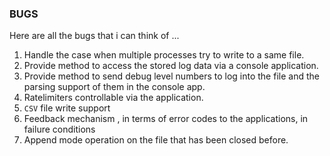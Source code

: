 ### BUGS

Here are all the bugs that i can think of ... 


1. Handle the case when multiple processes try to write to a same file.
2. Provide method to access the stored log data via a console application.
3. Provide method to send debug level numbers to log into the file and the parsing support of them in the console app.
4. Ratelimiters controllable via the application.
5. ```CSV``` file write support
6. Feedback mechanism , in terms of error codes to the applications, in failure conditions
7. Append mode operation on the file that has been closed before.
